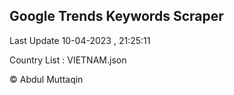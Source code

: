 

## Google Trends Keywords Scraper 
 
Last Update 10-04-2023 , 21:25:11

Country List :
VIETNAM.json



© Abdul Muttaqin 
